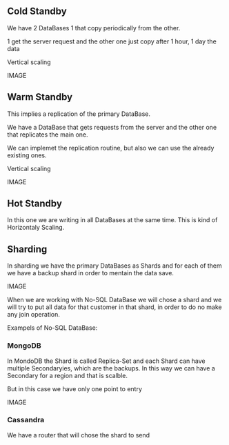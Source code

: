 ## Cold Standby

We have 2 DataBases 1 that copy periodically from the other.

1 get the server request and the other one just copy after 1 hour, 1 day the data

Vertical scaling

IMAGE

## Warm Standby

This implies a replication of the primary DataBase.

We have a DataBase that gets requests from the server and the other one that replicates the main one.

We can implemet the replication routine, but also we can use the already existing ones.

Vertical scaling

IMAGE

## Hot Standby

In this one we are writing in all DataBases at the same time. This is kind of Horizontaly Scaling.

## Sharding

In sharding we have the primary DataBases as Shards and for each of them we have a backup shard in order to mentain the data save.

IMAGE

When we are working with No-SQL DataBase we will chose a shard and we will try to put all data for that customer in that shard, in order to do no make any join operation.

Exampels of No-SQL DataBase:

### MongoDB

In MondoDB the Shard is called Replica-Set and each Shard can have multiple Secondaryies, which are the backups. In this way we can have a Secondary for a region and that is scalble.

But in this case we have only one point to entry

IMAGE

### Cassandra

We have a router that will chose the shard to send
